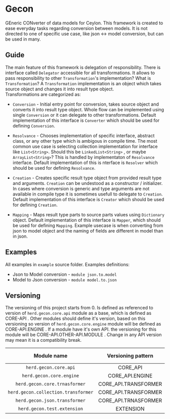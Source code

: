 # Gecon
GEneric CONverter of data models for Ceylon. This framework is created to ease everyday tasks regarding conversion between models. It is not directed to one of specific use case, like json <-> model conversion, but can be used in many. 


## Guide
The main feature of this framework is delegation of responsibility. There is interface called `Delegator` accessible for all transformations. It allows to pass responsibility to other `Transformation`'s implementation? What is `Transformation`? A `Transformation` implementation is an object which takes source object and changes it into result type object.   
Transformations are categorized as: 

- `Conversion` - Initial entry point for conversion, takes source object and converts it into result type object. Whole flow can be implemented using single `Conversion` or it can delegate to other transformations. Default implementation of this interface is `Converter` which should be used for defining `Conversion`.

- `Resolvance` - Chooses implementation of specific interface, abstract class, or any other type which is ambigous in compile time. The most common use case is selecting collection implementation for interface like `List<String>`. Should this be `LinkedList<String>` , or maybe `ArrayList<String>`? This is handled by implementaton of `Resolvance` interface. Default implementation of this is nterface is `Resolver` which should be used for defining `Resolvance`. 

- `Creation` - Creates specific result type object from provided result type and arguments. `Creation` can be undestood as a constructor / initializer. In cases where conversion is generic and type arguments are not available in compile type it is sometimes usefull to delegate to `Creation`. Default implementation of this interface is `Creator` which should be used for defining `Creation`.

- `Mapping` - Maps result type parts to source parts values using `Dictionary` object. Default implementation of this interface is `Mapper`, which should be used for defining `Mapping`. Example usecase is when converting from json to model object and the naming of fields are different in model than in json. 



## Examples
All examples in `example` source folder. 
Examples definitions:
* Json to Model conversion - `module json.to.model`
* Model to Json conversion - `module model.to.json`

## Versioning

The versioning of this project starts from 0. Is defined as referenced to version of `herd.gecon.core.api` module as a base, which is defined as CORE-API . Other modules should define it's version, based on this versioning so version of `herd.gecon.core.engine` module will be defined as CORE-API.ENGINE . If a module have it's own API. the versioning for this module will be CORE-API.OTHER-API.MODULE . Change in any API version may mean it is a compatibility break. 

|             Module name             |  Versioning pattern  | Current version |
|:-----------------------------------:|:--------------------:|:---------------:|
| `herd.gecon.core.api`               |       CORE_API       |        0        |
| `herd.gecon.core.engine`            |    CORE_API.ENGINE   |       0.0       |
| `herd.gecon.core.trnasformer`       | CORE_API.TRANSFORMER |       0.0       |
| `herd.gecon.collection.transformer` | CORE_API.TRANSFORMER |       0.0       |
| `herd.gecon.json.transformer`       | CORE_API.TRNASFORMER |       0.0       |
| `herd.gecon.test.extension`         |       EXTENSION      |        0        |
